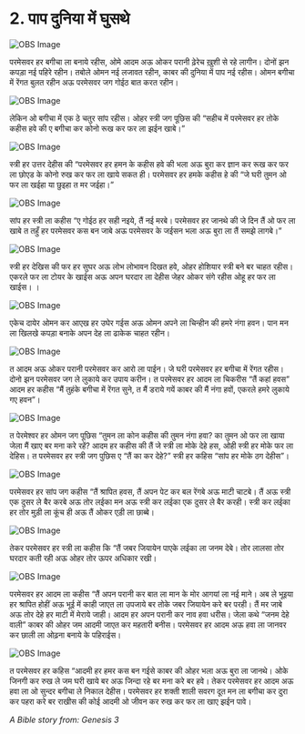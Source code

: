 # 2. पाप दुनिया में घुसथे

![OBS Image](https://cdn.door43.org/obs/jpg/360px/obs-en-02-01.jpg)

परमेसवर हर बगीचा ला बनाये रहीस, ओमे आदम अऊ ओकर परानी ढ़ेरेच ख़ुशी से रहे लागीन। दोनों झन कपड़ा नई पहिरे रहीन। तबोले ओमन नई लजावत रहीन, काबर की दुनिया में पाप नई रहीस। ओमन बगीचा में रेंगत बुलत रहीन अऊ परमेसवर जग गोईठ बात करत रहीन।

![OBS Image](https://cdn.door43.org/obs/jpg/360px/obs-en-02-02.jpg)

लेकिन ओ बगीचा में एक ठे चतुर सांप रहीस। ओहर स्त्री जग पूछिस की “सहीच में परमेसवर हर तोके कहीस हवे की ए बगीचा कर कोनो रूख कर फर ला झईन खाबे।”

![OBS Image](https://cdn.door43.org/obs/jpg/360px/obs-en-02-03.jpg)

स्त्री हर उत्तर देहीस की “परमेसवर हर हमन के कहीस हवे की भला अऊ बुरा कर ज्ञान कर रूख कर फर ला छोएड के कोनो रुख कर फर ला खाये सकत ही। परमेसवर हर हमके कहीस हे की “जे घरी तुमन ओ फर ला खईहा या छुइहा त मर जईहा।”

![OBS Image](https://cdn.door43.org/obs/jpg/360px/obs-en-02-04.jpg)

सांप हर स्त्री ला कहीस “ए गोईठ हर सही नइये, तैं नई मरबे। परमेसवर हर जानथे की जे दिन तैं ओ फर ला खाबे त तहुँ हर परमेसवर कस बन जाबे अऊ परमेसवर के जईसन भला अऊ बुरा ला तैं समझे लागबे।”

![OBS Image](https://cdn.door43.org/obs/jpg/360px/obs-en-02-05.jpg)

स्त्री हर देखिस की फर हर सुघर अऊ लोभ लोभावन दिखत हवे, ओहर होशियार स्त्री बने बर चाहत रहीस। एकरले फर ला टोयर के खाईस अऊ अपन घरदार ला देहीस जेहर ओकर संगे रहीस ओहू हर फर ला खाईस। ।

![OBS Image](https://cdn.door43.org/obs/jpg/360px/obs-en-02-06.jpg)

एकेच दायेर ओमन कर आएख हर उघेर गईस अऊ ओमन अपने ला चिन्हीन की हमरे नंगा हवन। पान मन ला खिलखे कपड़ा बनाके अपन देह ला ढाकेक चाहत रहीन।

![OBS Image](https://cdn.door43.org/obs/jpg/360px/obs-en-02-07.jpg)

त आदम अऊ ओकर परानी परमेसवर कर आरो ला पाईन। जे घरी परमेसवर हर बगीचा में रेंगत रहीस। दोनो झन परमेसवर जग ले लुकाये कर उपाय करीन। त परमेसवर हर आदम ला चिकरीस “तैं कहां हवस” आदम हर कहीस “मैं तुहंके बगीचा में रेंगत सुने, त मैं डराये गयें काबर की मैं नंगा हवों, एकरले हमरे लुकाये गए हवन”।

![OBS Image](https://cdn.door43.org/obs/jpg/360px/obs-en-02-08.jpg)

त पेरमेश्वर हर ओमन जग पूछिस “तुमन ला कोन कहीस की तुमन नंगा हवा? का तुमन ओ फर ला खाया जेला मैं खाए बर मना करे रहें? आदम हर कहीस की तैं जे स्त्री ला मोके देहे हस, ओही स्त्री हर मोके फर ला देहिस। त परमेसवर हर स्त्री जग पुछिस ए “तैं का कर देहे?” स्त्री हर कहिस “सांप हर मोके ठग देहीस”।

![OBS Image](https://cdn.door43.org/obs/jpg/360px/obs-en-02-09.jpg)

परमेसवर हर सांप जग कहीस “तैं श्रापित हवस, तैं अपन पेट कर बल रेंगबे अऊ माटी चाटबे। तैं अऊ स्त्री एक दुसर ले बैर करबे अऊ तोर लईका मन अऊ स्त्री कर लईका एक दुसर ले बैर करही। स्त्री कर लईका हर तोर मुड़ी ला कूंच ही अऊ तैं ओकर एड़ी ला छाब्बे।

![OBS Image](https://cdn.door43.org/obs/jpg/360px/obs-en-02-10.jpg)

तेकर परमेसवर हर स्त्री ला कहीस कि “तैं जबर जियायेन पाएके लईका ला जनम देबे। तोर लालसा तोर घरदार कती रही अऊ ओहर तोर ऊपर अधिकार रखी।

![OBS Image](https://cdn.door43.org/obs/jpg/360px/obs-en-02-11.jpg)

परमेसवर हर आदम ला कहीस “तैं अपन परानी कर बात ला मान के मोर आगयां ला नई माने। अब ले भूइया हर श्रापित होहीं अऊ भूई में काही जाएत ला उपजाये बर तोके जबर जियायेन करे बर परही। तैं मर जाबे अऊ तोर देहे हर माटी में मेराये जाही। आदम हर अपन परानी कर नाव हवा धरीस। जेला कथे “जनम देहे वाली” काबर की ओहर जम आदमी जाएत कर महतारी बनीस। परमेसवर हर आदम अऊ हवा ला जानवर कर छाली ला ओढ़ना बनाये के पहिराईस।

![OBS Image](https://cdn.door43.org/obs/jpg/360px/obs-en-02-12.jpg)

त परमेसवर हर कहिस “आदमी हर हमर कस बन गईसे काबर की ओहर भला अऊ बुरा ला जानथे। ओके जिनगी कर रुख ले जम घरी खाये बर अऊ जिन्दा रहे बर मना करे बर हवे। तेकर परमेसवर हर आदम अऊ हवा ला ओ सुन्दर बगीचा ले निकाल देहीस। परमेसवर हर शक्ती शाली सवरग दूत मन ला बगीचा कर दुरा कर पहरा करे बर राखीस की कोई आदमी ओ जीवन कर रुख कर फर ला खाए झईन पावे।

_A Bible story from: Genesis 3_